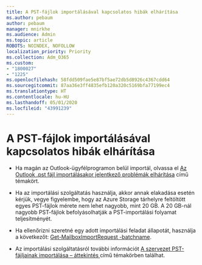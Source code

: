 ```yaml
---
title: A PST-fájlok importálásával kapcsolatos hibák elhárítása
ms.author: pebaum
author: pebaum
manager: mnirkhe
ms.audience: Admin
ms.topic: article
ROBOTS: NOINDEX, NOFOLLOW
localization_priority: Priority
ms.collection: Adm_O365
ms.custom:
- "1800027"
- "1225"
ms.openlocfilehash: 58fdd509fae5e87bf5ae72db5d8926c4367cdd64
ms.sourcegitcommit: 87aa36e3ff4835efb120a320c5169bfa77199ec4
ms.translationtype: HT
ms.contentlocale: hu-HU
ms.lasthandoff: 05/01/2020
ms.locfileid: "43991239"
---
```

# <a name="troubleshooting-pst-import-issues"></a>A PST-fájlok importálásával kapcsolatos hibák elhárítása

- Ha magán az Outlook-ügyfélprogramon belül importál, olvassa el [Az Outlook .pst fájl importálásakor jelentkező problémák elhárítása](https://support.office.com/article/Fix-problems-importing-an-Outlook-pst-file-2d2e50dc-5c36-4ab2-ab50-f1be733b3d6e) című témakört.

- Ha az importálási szolgáltatás használja, akkor annak elakadása esetén kérjük, vegye figyelembe, hogy az Azure Storage tárhelyre feltöltött egyes PST-fájlok mérete nem lehet nagyobb, mint 20 GB. A 20 GB-nál nagyobb PST-fájlok befolyásolhatják a PST-importálási folyamat teljesítményét.

- Ha ellenőrizni szeretné egy adott importálási feladat állapotát, használja a következőt: [Get-MailboxImportRequest -batchname](https://docs.microsoft.com/powershell/module/exchange/mailboxes/get-mailboximportrequest).

- Az importálási szolgáltatásról további információt [A szervezet PST-fájljainak importálása – áttekintés ](https://docs.microsoft.com/microsoft-365/compliance/importing-pst-files-to-office-365?view=o365-worldwide)című témakörben találhat.

